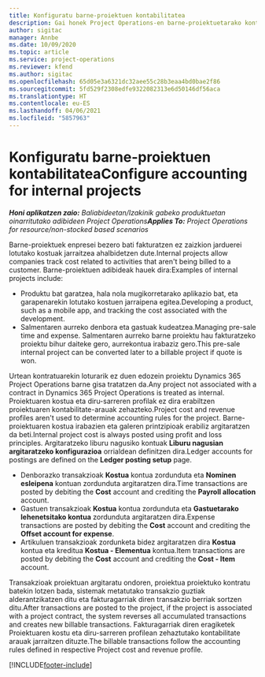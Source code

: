 ```yaml
---
title: Konfiguratu barne-proiektuen kontabilitatea
description: Gai honek Project Operations-en barne-proiektuetarako kontabilitate-praktikak ezartzeko moduari buruzko informazioa eskaintzen du.
author: sigitac
manager: Annbe
ms.date: 10/09/2020
ms.topic: article
ms.service: project-operations
ms.reviewer: kfend
ms.author: sigitac
ms.openlocfilehash: 65d05e3a6321dc32aee55c28b3eaa4bd0bae2f86
ms.sourcegitcommit: 5fd529f2308edfe9322082313e6d50146df56aca
ms.translationtype: HT
ms.contentlocale: eu-ES
ms.lasthandoff: 04/06/2021
ms.locfileid: "5857963"
---
```

# <a name="configure-accounting-for-internal-projects"></a><span data-ttu-id="3685a-103">Konfiguratu barne-proiektuen kontabilitatea</span><span class="sxs-lookup"><span data-stu-id="3685a-103">Configure accounting for internal projects</span></span>

<span data-ttu-id="3685a-104">_**Honi aplikatzen zaio:** Baliabideetan/Izakinik gabeko produktuetan oinarritutako adibideen Project Operations_</span><span class="sxs-lookup"><span data-stu-id="3685a-104">_**Applies To:** Project Operations for resource/non-stocked based scenarios_</span></span>

<span data-ttu-id="3685a-105">Barne-proiektuek enpresei bezero bati fakturatzen ez zaizkion jarduerei lotutako kostuak jarraitzea ahalbidetzen dute.</span><span class="sxs-lookup"><span data-stu-id="3685a-105">Internal projects allow companies track cost related to activities that aren't being billed to a customer.</span></span> <span data-ttu-id="3685a-106">Barne-proiektuen adibideak hauek dira:</span><span class="sxs-lookup"><span data-stu-id="3685a-106">Examples of internal projects include:</span></span>

- <span data-ttu-id="3685a-107">Produktu bat garatzea, hala nola mugikorretarako aplikazio bat, eta garapenarekin lotutako kostuen jarraipena egitea.</span><span class="sxs-lookup"><span data-stu-id="3685a-107">Developing a product, such as a mobile app, and tracking the cost associated with the development.</span></span>
- <span data-ttu-id="3685a-108">Salmentaren aurreko denbora eta gastuak kudeatzea.</span><span class="sxs-lookup"><span data-stu-id="3685a-108">Managing pre-sale time and expense.</span></span> <span data-ttu-id="3685a-109">Salmentaren aurreko barne proiektu hau fakturatzeko proiektu bihur daiteke gero, aurrekontua irabaziz gero.</span><span class="sxs-lookup"><span data-stu-id="3685a-109">This pre-sale internal project can be converted later to a billable project if quote is won.</span></span>

<span data-ttu-id="3685a-110">Urtean kontratuarekin loturarik ez duen edozein proiektu Dynamics 365 Project Operations barne gisa tratatzen da.</span><span class="sxs-lookup"><span data-stu-id="3685a-110">Any project not associated with a contract in Dynamics 365 Project Operations is treated as internal.</span></span> <span data-ttu-id="3685a-111">Proiektuaren kostua eta diru-sarreren profilak ez dira erabiltzen proiektuaren kontabilitate-arauak zehazteko.</span><span class="sxs-lookup"><span data-stu-id="3685a-111">Project cost and revenue profiles aren't used to determine accounting rules for the project.</span></span> <span data-ttu-id="3685a-112">Barne-proiektuaren kostua irabazien eta galeren printzipioak erabiliz argitaratzen da beti.</span><span class="sxs-lookup"><span data-stu-id="3685a-112">Internal project cost is always posted using profit and loss principles.</span></span> <span data-ttu-id="3685a-113">Argitaratzeko liburu nagusiko kontuak **Liburu nagusian argitaratzeko konfigurazioa** orrialdean definitzen dira.</span><span class="sxs-lookup"><span data-stu-id="3685a-113">Ledger accounts for postings are defined on the **Ledger posting setup** page.</span></span>

- <span data-ttu-id="3685a-114">Denborazko transakzioak **Kostua** kontua zordunduta eta **Nominen esleipena** kontuan zordunduta argitaratzen dira.</span><span class="sxs-lookup"><span data-stu-id="3685a-114">Time transactions are posted by debiting the **Cost** account and crediting the **Payroll allocation** account.</span></span>
- <span data-ttu-id="3685a-115">Gastuen transakzioak **Kostua** kontua zordunduta eta **Gastuetarako lehenetsitako kontua** zordunduta argitaratzen dira.</span><span class="sxs-lookup"><span data-stu-id="3685a-115">Expense transactions are posted by debiting the **Cost** account and crediting the **Offset account for expense**.</span></span>
- <span data-ttu-id="3685a-116">Artikuluen transakzioak zordunketa bidez argitaratzen dira **Kostua** kontua eta kreditua **Kostua - Elementua** kontua.</span><span class="sxs-lookup"><span data-stu-id="3685a-116">Item transactions are posted by debiting the **Cost** account and crediting the **Cost - Item** account.</span></span>

<span data-ttu-id="3685a-117">Transakzioak proiektuan argitaratu ondoren, proiektua proiektuko kontratu batekin lotzen bada, sistemak metatutako transakzio guztiak alderantzikatzen ditu eta fakturagarriak diren transakzio berriak sortzen ditu.</span><span class="sxs-lookup"><span data-stu-id="3685a-117">After transactions are posted to the project, if the project is associated with a project contract, the system reverses all accumulated transactions and creates new billable transactions.</span></span> <span data-ttu-id="3685a-118">Fakturagarriak diren eragiketek Proiektuaren kostu eta diru-sarreren profilean zehaztutako kontabilitate arauak jarraitzen dituzte.</span><span class="sxs-lookup"><span data-stu-id="3685a-118">The billable transactions follow the accounting rules defined in respective Project cost and revenue profile.</span></span>




[!INCLUDE[footer-include](../includes/footer-banner.md)]

